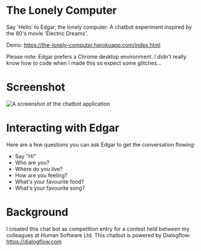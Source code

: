 # The Lonely Computer
Say 'Hello' to Edgar, the lonely computer. A chatbot experiment inspired by the 80's movie 'Electric Dreams'.

Demo: https://the-lonely-computer.herokuapp.com/index.html

Please note: Edgar prefers a Chrome desktop environment. I didn't really know how to code when I made this so expect some glitches...

# Screenshot
![A screenshot of the chatbot application](https://the-lonely-computer.herokuapp.com/images/preview.png)

# Interacting with Edgar

Here are a few questions you can ask Edgar to get the conversation flowing:
* Say "Hi"
* Who are you?
* Where do you live?
* How are you feeling?
* What's your favourite food?
* What's your favourite song?

# Background 

I created this chat bot as competition entry for a contest held between my colleagues at Human Software Ltd. This chatbot is powered by Dialogflow:
https://dialogflow.com
